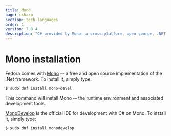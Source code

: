 ```yaml
---
title: Mono
page: csharp
section: tech-languages
order: 1
version: 7.8.4
description: "C# provided by Mono: a cross-platform, open source, .NET development framework"
---
```


# Mono installation

Fedora comes with [Mono](http://www.mono-project.com/) -- a free and open source implementation of the .Net framework. To install it, simply type:

```
$ sudo dnf install mono-devel
```

This command will install Mono -- the runtime environment and associated development tools.

[MonoDevelop](http://www.monodevelop.com/) is the official IDE for development with C# on Mono. To install it, simply type:

```
$ sudo dnf install monodevelop
```
